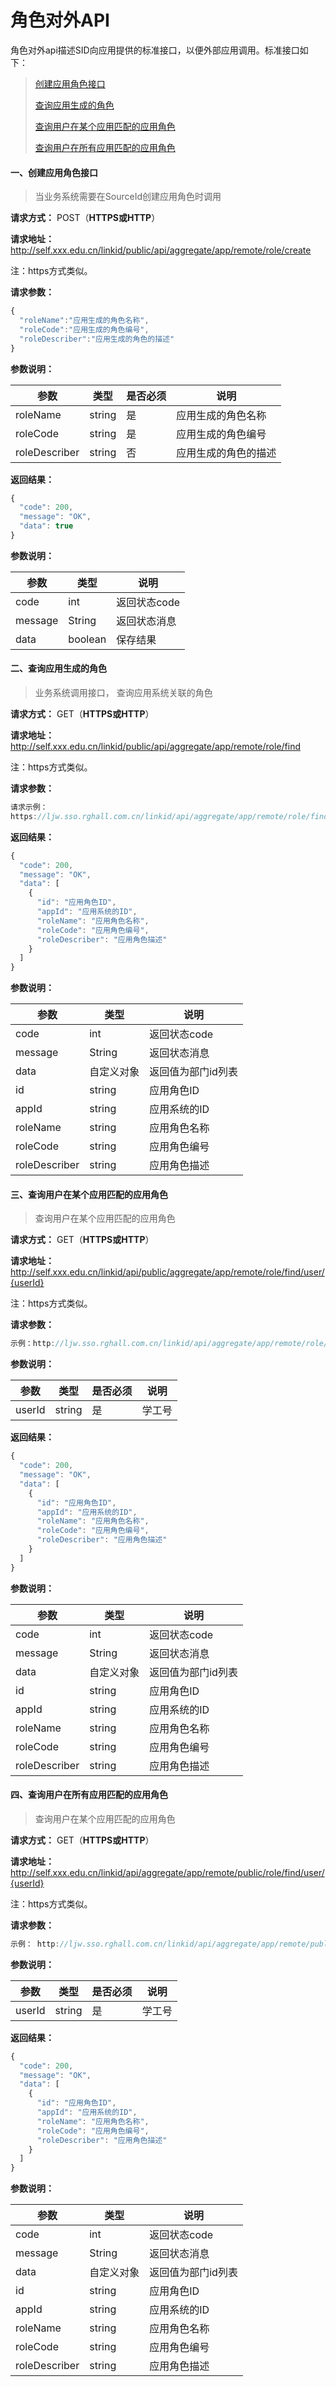# 角色对外API

角色对外api描述SID向应用提供的标准接口，以便外部应用调用。标准接口如下：

>[创建应用角色接口](#1)
>
>[查询应用生成的角色](#2)
>
>[查询用户在某个应用匹配的应用角色](#3)
>
>[查询用户在所有应用匹配的应用角色](#4)



#### 一、创建应用角色接口<a id=1></a>

> 当业务系统需要在SourceId创建应用角色时调用
>

**请求⽅式：** POST（**HTTPS或HTTP**）

**请求地址：** http://self.xxx.edu.cn/linkid/public/api/aggregate/app/remote/role/create

注：https方式类似。

**请求参数：**

```javascript
{
  "roleName":"应用生成的角色名称", 
  "roleCode":"应用生成的角色编号", 
  "roleDescriber":"应用生成的角色的描述" 
}
```

**参数说明：**

| **参数**      | 类型   | **是否必须** | **说明**             |
| ------------- | ------ | ------------ | -------------------- |
| roleName      | string | 是           | 应用生成的角色名称   |
| roleCode      | string | 是           | 应用生成的角色编号   |
| roleDescriber | string | 否           | 应用生成的角色的描述 |

**返回结果：**

```javascript
{
  "code": 200,
  "message": "OK",
  "data": true
}


```

**参数说明：**

| **参数** | 类型    | **说明**     |
| -------- | ------- | ------------ |
| code     | int     | 返回状态code |
| message  | String  | 返回状态消息 |
| data     | boolean | 保存结果     |



#### 二、查询应用生成的角色<a id=2></a>

> 业务系统调用接口， 查询应用系统关联的角色

**请求⽅式：** GET（**HTTPS或HTTP**）

**请求地址：** http://self.xxx.edu.cn/linkid/public/api/aggregate/app/remote/role/find

注：https方式类似。

**请求参数：**

```javascript
请求示例：
https://ljw.sso.rghall.com.cn/linkid/api/aggregate/app/remote/role/find
```

**返回结果：**

```javascript
{
  "code": 200,
  "message": "OK",
  "data": [
    {
      "id": "应用角色ID",
      "appId": "应用系统的ID",
      "roleName": "应用角色名称",
      "roleCode": "应用角色编号",
      "roleDescriber": "应用角色描述"
    }
  ]
}
```

**参数说明：**

| **参数**      | 类型       | **说明**           |
| ------------- | ---------- | ------------------ |
| code          | int        | 返回状态code       |
| message       | String     | 返回状态消息       |
| data          | 自定义对象 | 返回值为部门id列表 |
| id            | string     | 应用角色ID         |
| appId         | string     | 应用系统的ID       |
| roleName      | string     | 应用角色名称       |
| roleCode      | string     | 应用角色编号       |
| roleDescriber | string     | 应用角色描述       |



#### 三、查询用户在某个应用匹配的应用角色<a id=3></a>

> 查询用户在某个应用匹配的应用角色

**请求⽅式：** GET（**HTTPS或HTTP**）

**请求地址：** http://self.xxx.edu.cn/linkid/api/public/aggregate/app/remote/role/find/user/{userId}

注：https方式类似。

**请求参数：**

```javascript
示例：http://ljw.sso.rghall.com.cn/linkid/api/aggregate/app/remote/role/find/user/12345
```

**参数说明：**

| **参数** | 类型   | **是否必须** | **说明** |
| -------- | ------ | ------------ | -------- |
| userId   | string | 是           | 学工号   |

**返回结果：**

```javascript
{
  "code": 200,
  "message": "OK",
  "data": [
    {
      "id": "应用角色ID",
      "appId": "应用系统的ID",
      "roleName": "应用角色名称",
      "roleCode": "应用角色编号",
      "roleDescriber": "应用角色描述"
    }
  ]
}

```

**参数说明：**

| **参数**      | 类型       | **说明**           |
| ------------- | ---------- | ------------------ |
| code          | int        | 返回状态code       |
| message       | String     | 返回状态消息       |
| data          | 自定义对象 | 返回值为部门id列表 |
| id            | string     | 应用角色ID         |
| appId         | string     | 应用系统的ID       |
| roleName      | string     | 应用角色名称       |
| roleCode      | string     | 应用角色编号       |
| roleDescriber | string     | 应用角色描述       |

#### 四、查询用户在所有应用匹配的应用角色<a id=4></a>

> 查询用户在某个应用匹配的应用角色

**请求⽅式：** GET（**HTTPS或HTTP**）

**请求地址：** http://self.xxx.edu.cn/linkid/api/aggregate/app/remote/public/role/find/user/{userId}

注：https方式类似。

**请求参数：**

```javascript
示例： http://ljw.sso.rghall.com.cn/linkid/api/aggregate/app/remote/public/role/find/user/12345
```

**参数说明：**

| **参数** | 类型   | **是否必须** | **说明** |
| -------- | ------ | ------------ | -------- |
| userId   | string | 是           | 学工号   |

**返回结果：**

```javascript
{
  "code": 200,
  "message": "OK",
  "data": [
    {
      "id": "应用角色ID",
      "appId": "应用系统的ID",
      "roleName": "应用角色名称",
      "roleCode": "应用角色编号",
      "roleDescriber": "应用角色描述"
    }
  ]
}

```

**参数说明：**

| **参数**      | 类型       | **说明**           |
| ------------- | ---------- | ------------------ |
| code          | int        | 返回状态code       |
| message       | String     | 返回状态消息       |
| data          | 自定义对象 | 返回值为部门id列表 |
| id            | string     | 应用角色ID         |
| appId         | string     | 应用系统的ID       |
| roleName      | string     | 应用角色名称       |
| roleCode      | string     | 应用角色编号       |
| roleDescriber | string     | 应用角色描述       |